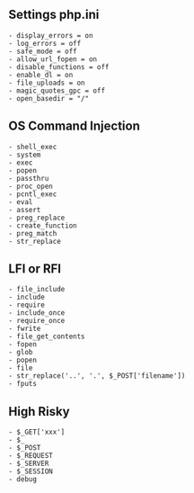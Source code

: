 ## Settings php.ini
    - display_errors = on
    - log_errors = off
    - safe_mode = off
    - allow_url_fopen = on
    - disable_functions = off
    - enable_dl = on
    - file_uploads = on
    - magic_quotes_gpc = off
    - open_basedir = "/" 
    

## OS Command Injection
    - shell_exec
    - system
    - exec
    - popen
    - passthru 
    - proc_open
    - pcntl_exec
    - eval
    - assert
    - preg_replace
    - create_function
    - preg_match
    - str_replace

## LFI or RFI
    - file_include
    - include
    - require
    - include_once
    - require_once
    - fwrite
    - file_get_contents
    - fopen
    - glob
    - popen
    - file
    - str_replace('..', '.', $_POST['filename'])
    - fputs


## High Risky

    - $_GET['xxx']
    - $_
    - $_POST
    - $_REQUEST
    - $_SERVER
    - $_SESSION
    - debug
